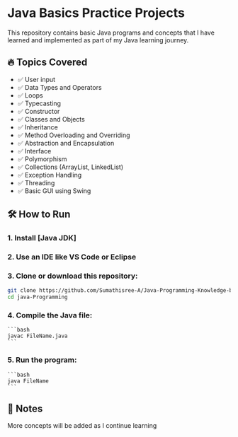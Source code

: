 # Java Basics Practice Projects

This repository contains basic Java programs and concepts that I have learned and implemented as part of my Java learning journey.

## 🔥 Topics Covered

- ✅ User input
- ✅ Data Types and Operators
- ✅ Loops
- ✅ Typecasting
- ✅ Constructor
- ✅ Classes and Objects
- ✅ Inheritance
- ✅ Method Overloading and Overriding
- ✅ Abstraction and Encapsulation
- ✅ Interface
- ✅ Polymorphism
- ✅ Collections (ArrayList, LinkedList)
- ✅ Exception Handling
- ✅ Threading
- ✅ Basic GUI using Swing

## 🛠 How to Run

### 1. Install [Java JDK]

### 2. Use an IDE like **VS Code** or **Eclipse**

### 3. Clone or download this repository:
   ```bash
   git clone https://github.com/Sumathisree-A/Java-Programming-Knowledge-base
   cd java-Programming
   ```

### 4. Compile the Java file:
    ```bash
    javac FileName.java
    ```
### 5. Run the program:
    ```bash
    java FileName
    ```


## 📌 Notes

More concepts will be added as I continue learning